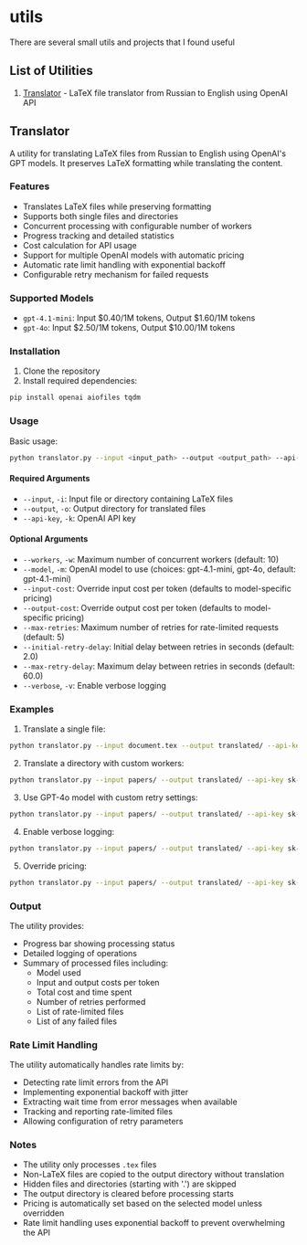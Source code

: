 # utils
There are several small utils and projects that I found useful

## List of Utilities

1. [Translator](#translator) - LaTeX file translator from Russian to English using OpenAI API

## Translator

A utility for translating LaTeX files from Russian to English using OpenAI's GPT models. It preserves LaTeX formatting while translating the content.

### Features

- Translates LaTeX files while preserving formatting
- Supports both single files and directories
- Concurrent processing with configurable number of workers
- Progress tracking and detailed statistics
- Cost calculation for API usage
- Support for multiple OpenAI models with automatic pricing
- Automatic rate limit handling with exponential backoff
- Configurable retry mechanism for failed requests

### Supported Models

- `gpt-4.1-mini`: Input $0.40/1M tokens, Output $1.60/1M tokens
- `gpt-4o`: Input $2.50/1M tokens, Output $10.00/1M tokens

### Installation

1. Clone the repository
2. Install required dependencies:
```bash
pip install openai aiofiles tqdm
```

### Usage

Basic usage:
```bash
python translator.py --input <input_path> --output <output_path> --api-key <your_api_key>
```

#### Required Arguments
- `--input`, `-i`: Input file or directory containing LaTeX files
- `--output`, `-o`: Output directory for translated files
- `--api-key`, `-k`: OpenAI API key

#### Optional Arguments
- `--workers`, `-w`: Maximum number of concurrent workers (default: 10)
- `--model`, `-m`: OpenAI model to use (choices: gpt-4.1-mini, gpt-4o, default: gpt-4.1-mini)
- `--input-cost`: Override input cost per token (defaults to model-specific pricing)
- `--output-cost`: Override output cost per token (defaults to model-specific pricing)
- `--max-retries`: Maximum number of retries for rate-limited requests (default: 5)
- `--initial-retry-delay`: Initial delay between retries in seconds (default: 2.0)
- `--max-retry-delay`: Maximum delay between retries in seconds (default: 60.0)
- `--verbose`, `-v`: Enable verbose logging

### Examples

1. Translate a single file:
```bash
python translator.py --input document.tex --output translated/ --api-key sk-...
```

2. Translate a directory with custom workers:
```bash
python translator.py --input papers/ --output translated/ --api-key sk-... --workers 5
```

3. Use GPT-4o model with custom retry settings:
```bash
python translator.py --input papers/ --output translated/ --api-key sk-... --model gpt-4o --max-retries 10 --initial-retry-delay 5.0
```

4. Enable verbose logging:
```bash
python translator.py --input papers/ --output translated/ --api-key sk-... --verbose
```

5. Override pricing:
```bash
python translator.py --input papers/ --output translated/ --api-key sk-... --input-cost 0.0000004 --output-cost 0.0000016
```

### Output

The utility provides:
- Progress bar showing processing status
- Detailed logging of operations
- Summary of processed files including:
  - Model used
  - Input and output costs per token
  - Total cost and time spent
  - Number of retries performed
  - List of rate-limited files
  - List of any failed files

### Rate Limit Handling

The utility automatically handles rate limits by:
- Detecting rate limit errors from the API
- Implementing exponential backoff with jitter
- Extracting wait time from error messages when available
- Tracking and reporting rate-limited files
- Allowing configuration of retry parameters

### Notes

- The utility only processes `.tex` files
- Non-LaTeX files are copied to the output directory without translation
- Hidden files and directories (starting with '.') are skipped
- The output directory is cleared before processing starts
- Pricing is automatically set based on the selected model unless overridden
- Rate limit handling uses exponential backoff to prevent overwhelming the API
